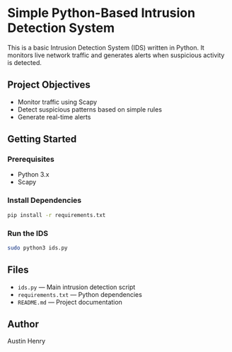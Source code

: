 # Simple Python-Based Intrusion Detection System

This is a basic Intrusion Detection System (IDS) written in Python. It monitors live network traffic and generates alerts when suspicious activity is detected.

## Project Objectives

- Monitor traffic using Scapy
- Detect suspicious patterns based on simple rules
- Generate real-time alerts

## Getting Started

### Prerequisites

- Python 3.x
- Scapy

### Install Dependencies

```bash
pip install -r requirements.txt
```

### Run the IDS

```bash
sudo python3 ids.py
```

## Files

- `ids.py` — Main intrusion detection script
- `requirements.txt` — Python dependencies
- `README.md` — Project documentation

## Author

Austin Henry